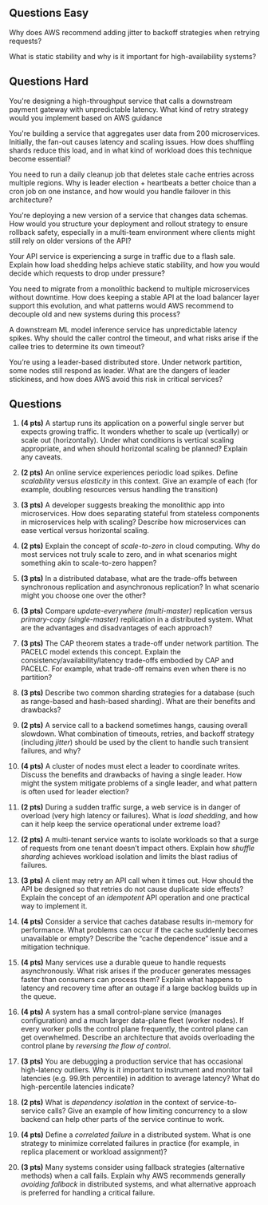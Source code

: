 ## Questions Easy

Why does AWS recommend adding jitter to backoff strategies when retrying requests?

What is static stability and why is it important for high-availability systems?



## **Questions Hard**
You're designing a high-throughput service that calls a downstream payment gateway with unpredictable latency. What kind of retry strategy would you implement based on AWS guidance

You're building a service that aggregates user data from 200 microservices. Initially, the fan-out causes latency and scaling issues. How does shuffling shards reduce this load, and in what kind of workload does this technique become essential?

You need to run a daily cleanup job that deletes stale cache entries across multiple regions. Why is leader election + heartbeats a better choice than a cron job on one instance, and how would you handle failover in this architecture?

You're deploying a new version of a service that changes data schemas. How would you structure your deployment and rollout strategy to ensure rollback safety, especially in a multi-team environment where clients might still rely on older versions of the API?

Your API service is experiencing a surge in traffic due to a flash sale. Explain how load shedding helps achieve static stability, and how you would decide which requests to drop under pressure?

You need to migrate from a monolithic backend to multiple microservices without downtime. How does keeping a stable API at the load balancer layer support this evolution, and what patterns would AWS recommend to decouple old and new systems during this process?

A downstream ML model inference service has unpredictable latency spikes. Why should the caller control the timeout, and what risks arise if the callee tries to determine its own timeout?

You’re using a leader-based distributed store. Under network partition, some nodes still respond as leader. What are the dangers of leader stickiness, and how does AWS avoid this risk in critical services?




## **Questions**

1. **(4 pts)** A startup runs its application on a powerful single server but expects growing traffic. It wonders whether to scale up (vertically) or scale out (horizontally). Under what conditions is vertical scaling appropriate, and when should horizontal scaling be planned? Explain any caveats.

	
2. **(2 pts)** An online service experiences periodic load spikes. Define _scalability_ versus _elasticity_ in this context. Give an example of each (for example, doubling resources versus handling the transition)
    
3. **(3 pts)** A developer suggests breaking the monolithic app into microservices. How does separating stateful from stateless components in microservices help with scaling? Describe how microservices can ease vertical versus horizontal scaling.
	
    
4. **(2 pts)** Explain the concept of _scale-to-zero_ in cloud computing. Why do most services not truly scale to zero, and in what scenarios might something akin to scale-to-zero happen?

    
5. **(3 pts)** In a distributed database, what are the trade-offs between synchronous replication and asynchronous replication? In what scenario might you choose one over the other?

    
6. **(3 pts)** Compare _update-everywhere (multi-master)_ replication versus _primary-copy (single-master)_ replication in a distributed system. What are the advantages and disadvantages of each approach?
	

7. **(3 pts)** The CAP theorem states a trade-off under network partition. The PACELC model extends this concept. Explain the consistency/availability/latency trade-offs embodied by CAP and PACELC. For example, what trade-off remains even when there is no partition?
    
8. **(3 pts)** Describe two common sharding strategies for a database (such as range-based and hash-based sharding). What are their benefits and drawbacks?
    
9. **(2 pts)** A service call to a backend sometimes hangs, causing overall slowdown. What combination of timeouts, retries, and backoff strategy (including _jitter_) should be used by the client to handle such transient failures, and why?
    
10. **(4 pts)** A cluster of nodes must elect a leader to coordinate writes. Discuss the benefits and drawbacks of having a single leader. How might the system mitigate problems of a single leader, and what pattern is often used for leader election?
    
11. **(2 pts)** During a sudden traffic surge, a web service is in danger of overload (very high latency or failures). What is _load shedding_, and how can it help keep the service operational under extreme load?
    
12. **(2 pts)** A multi-tenant service wants to isolate workloads so that a surge of requests from one tenant doesn’t impact others. Explain how _shuffle sharding_ achieves workload isolation and limits the blast radius of failures.
    
13. **(3 pts)** A client may retry an API call when it times out. How should the API be designed so that retries do not cause duplicate side effects? Explain the concept of an _idempotent_ API operation and one practical way to implement it.
    
14. **(4 pts)** Consider a service that caches database results in-memory for performance. What problems can occur if the cache suddenly becomes unavailable or empty? Describe the “cache dependence” issue and a mitigation technique.
    
15. **(4 pts)** Many services use a durable queue to handle requests asynchronously. What risk arises if the producer generates messages faster than consumers can process them? Explain what happens to latency and recovery time after an outage if a large backlog builds up in the queue.
    
16. **(4 pts)** A system has a small control-plane service (manages configuration) and a much larger data-plane fleet (worker nodes). If every worker polls the control plane frequently, the control plane can get overwhelmed. Describe an architecture that avoids overloading the control plane by _reversing the flow of control_.
    
17. **(3 pts)** You are debugging a production service that has occasional high-latency outliers. Why is it important to instrument and monitor tail latencies (e.g. 99.9th percentile) in addition to average latency? What do high-percentile latencies indicate?
    
18. **(2 pts)** What is _dependency isolation_ in the context of service-to-service calls? Give an example of how limiting concurrency to a slow backend can help other parts of the service continue to work.
    
19. **(4 pts)** Define a _correlated failure_ in a distributed system. What is one strategy to minimize correlated failures in practice (for example, in replica placement or workload assignment)?
    
20. **(3 pts)** Many systems consider using fallback strategies (alternative methods) when a call fails. Explain why AWS recommends generally _avoiding fallback_ in distributed systems, and what alternative approach is preferred for handling a critical failure.
